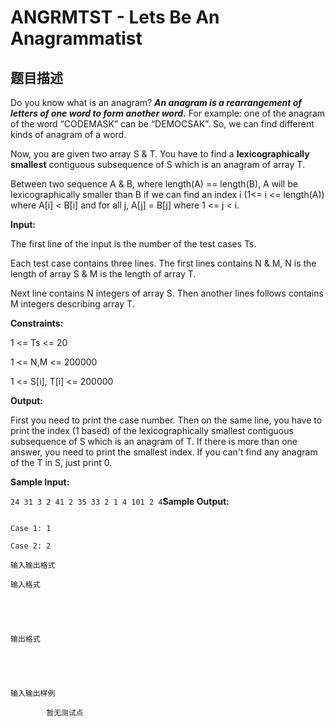 # ANGRMTST - Lets Be An Anagrammatist

## 题目描述

Do you know what is an anagram? _**An anagram is a rearrangement of letters of one word to form another word.**_ For example: one of the anagram of the word “CODEMASK” can be “DEMOCSAK”. So, we can find different kinds of anagram of a word.

Now, you are given two array S & T. You have to find a **lexicographically smallest** contiguous subsequence of S which is an anagram of array T.

Between two sequence A & B, where length(A) == length(B), A will be lexicographically smaller than B if we can find an index i (1<= i <= length(A)) where A\[i\] < B\[i\] and for all j, A\[j\] = B\[j\] where 1 <= j < i.

**Input:**

The first line of the input is the number of the test cases Ts.

Each test case contains three lines. The first lines contains N & M, N is the length of array S & M is the length of array T.

Next line contains N integers of array S. Then another lines follows contains M integers describing array T.

**Constraints:**

1 <= Ts <= 20

1 <= N,M <= 200000

1 <= S\[i\], T\[i\] <= 200000

**Output:**

First you need to print the case number. Then on the same line, you have to print the index (1 based) of the lexicographically smallest contiguous subsequence of S which is an anagram of T. If there is more than one answer, you need to print the smallest index. If you can't find any anagram of the T in S, just print 0.

**Sample Input:**

`24 31 3 2 41 2 35 33 2 1 4 101 2 4`**Sample Output:**

 ```

Case 1: 1

Case 2: 2

```

    输入输出格式

    输入格式

    

    

    输出格式

    

    

    输入输出样例

            暂无测试点

    

    

    

<!--  -->

